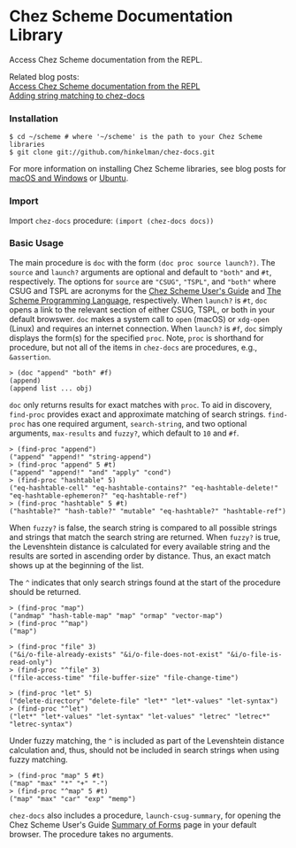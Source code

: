 # Chez Scheme Documentation Library

Access Chez Scheme documentation from the REPL. 

Related blog posts:  
[Access Chez Scheme documentation from the REPL](https://www.travishinkelman.com/post/access-chez-scheme-documentation-from-repl/)  
[Adding string matching to chez-docs](https://www.travishinkelman.com/post/adding-string-matching-to-chez-docs/)

### Installation

```
$ cd ~/scheme # where '~/scheme' is the path to your Chez Scheme libraries
$ git clone git://github.com/hinkelman/chez-docs.git
```

For more information on installing Chez Scheme libraries, see blog posts for [macOS and Windows](https://www.travishinkelman.com/post/getting-started-with-chez-scheme-and-emacs/) or [Ubuntu](https://www.travishinkelman.com/post/getting-started-with-chez-scheme-and-emacs-ubuntu/).

### Import 

Import `chez-docs` procedure: `(import (chez-docs docs))`

### Basic Usage

The main procedure is `doc` with the form `(doc proc source launch?)`. The `source` and `launch?` arguments are optional and default to `"both"` and `#t`, respectively. The options for `source` are `"CSUG"`, `"TSPL"`, and `"both"` where CSUG and TSPL are acronyms for the [Chez Scheme User's Guide](https://cisco.github.io/ChezScheme/csug9.5/) and [The Scheme Programming Language](https://www.scheme.com/tspl4/), respectively. When `launch?` is `#t`, `doc` opens a link to the relevant section of either CSUG, TSPL, or both in your default browswer. `doc` makes a system call to `open` (macOS) or `xdg-open` (Linux) and requires an internet connection. When `launch?` is `#f`, `doc` simply displays the form(s) for the specified `proc`. Note, `proc` is shorthand for procedure, but not all of the items in `chez-docs` are procedures, e.g., `&assertion`.

```
> (doc "append" "both" #f)
(append)
(append list ... obj)
```

`doc` only returns results for exact matches with `proc`. To aid in discovery, `find-proc` provides exact and approximate matching of search strings. `find-proc` has one required argument, `search-string`, and two optional arguments, `max-results` and `fuzzy?`, which default to `10` and `#f`. 

```
> (find-proc "append")
("append" "append!" "string-append")
> (find-proc "append" 5 #t)
("append" "append!" "and" "apply" "cond")
> (find-proc "hashtable" 5)
("eq-hashtable-cell" "eq-hashtable-contains?" "eq-hashtable-delete!" "eq-hashtable-ephemeron?" "eq-hashtable-ref")
> (find-proc "hashtable" 5 #t)
("hashtable?" "hash-table?" "mutable" "eq-hashtable?" "hashtable-ref")
```

When `fuzzy?` is false, the search string is compared to all possible strings and strings that match the search string are returned. When `fuzzy?` is true, the Levenshtein distance is calculated for every available string and the results are sorted in ascending order by distance. Thus, an exact match shows up at the beginning of the list.

The `^` indicates that only search strings found at the start of the procedure should be returned.

```
> (find-proc "map")
("andmap" "hash-table-map" "map" "ormap" "vector-map")
> (find-proc "^map")
("map")

> (find-proc "file" 3)
("&i/o-file-already-exists" "&i/o-file-does-not-exist" "&i/o-file-is-read-only")
> (find-proc "^file" 3)
("file-access-time" "file-buffer-size" "file-change-time")

> (find-proc "let" 5)
("delete-directory" "delete-file" "let*" "let*-values" "let-syntax")
> (find-proc "^let")
("let*" "let*-values" "let-syntax" "let-values" "letrec" "letrec*" "letrec-syntax")
```

Under fuzzy matching, the `^` is included as part of the Levenshtein distance calculation and, thus, should not be included in search strings when using fuzzy matching.

```
> (find-proc "map" 5 #t)
("map" "max" "*" "+" "-")
> (find-proc "^map" 5 #t)
("map" "max" "car" "exp" "memp")
```

`chez-docs` also includes a procedure, `launch-csug-summary`, for opening the Chez Scheme User's Guide [Summary of Forms](https://cisco.github.io/ChezScheme/csug9.5/summary.html) page in your default browser. The procedure takes no arguments. 

